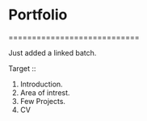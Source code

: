 # Portfolio 
============================

Just added a linked batch.


Target ::
1. Introduction.
2. Area of intrest.
3. Few Projects.
4. CV
